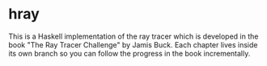 # hray

This is a Haskell implementation of the ray tracer which is developed in the book "The Ray Tracer Challenge" by Jamis Buck. Each chapter lives inside its own branch so you can follow the progress in the book incrementally. 
